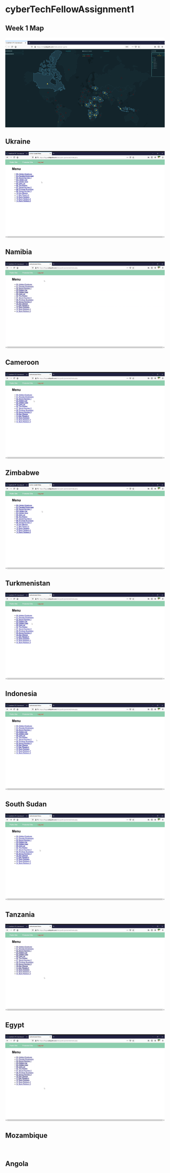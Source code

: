 # cyberTechFellowAssignment1

## Week 1 Map
<img src='CTFWEEK1.png' title='week1' width='' alt='' />

## Ukraine 
<img src='Ukraine-HiddenEmployee.gif' title='Ukraine' width='' alt='' />


## Namibia
<img src='Secret1-Namibia.gif' title='Namibia' width='' alt='' />

## Cameroon
<img src='Cameroon-HiddenCar.gif' title='Cameroon' width='' alt='' />

## Zimbabwe
<img src='Zimbabwe-PeculiarEmployee.gif' title='Zimbabwe' width='' alt='' />

## Turkmenistan
<img src='HiddenUser-Turk.gif' title='Turkministan' width='' alt='' />


## Indonesia
<img src='Riddler-Indonesia.gif' title='Indonesia' width='' alt='' />


## South Sudan
<img src='SouthSudan-PrivEscal.gif' title='SouthSudan' width='' alt='' />

## Tanzania
<img src='KP1-Tanzania.gif' title='Egypt' width='' alt='' />

## Egypt
<img src='Kp2.gif' title='Egypt' width='' alt='' />


## Mozambique
<img src='BankRobbers1-Mozambique.gif' title='Mozambique' width='' alt='' />

## Angola
<img src='BankRobbers2-Angola.gif' title='Angola' width='' alt='' />
